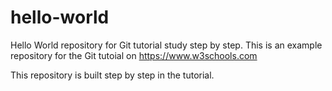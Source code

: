 # hello-world
Hello World repository for Git tutorial study step by step.
This is an example repository for the Git tutoial on https://www.w3schools.com

This repository is built step by step in the tutorial.